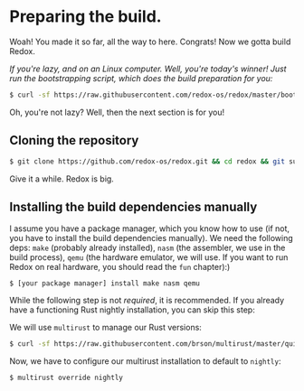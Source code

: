 Preparing the build.
====================

Woah! You made it so far, all the way to here. Congrats! Now we gotta build Redox.

_If you're lazy, and on an Linux computer. Well, you're today's winner! Just run the bootstrapping script, which does the build preparation for you:_

```sh
$ curl -sf https://raw.githubusercontent.com/redox-os/redox/master/bootstrap.sh -o bootstrap.sh && bash -e bootstrap.sh
```

Oh, you're not lazy? Well, then the next section is for you!

Cloning the repository
----------------------

```sh
$ git clone https://github.com/redox-os/redox.git && cd redox && git submodule update --init
```

Give it a while. Redox is big.

Installing the build dependencies manually
------------------------------------------


I assume you have a package manager, which you know how to use (if not, you have to install the build dependencies manually). We need the following deps: `make` (probably already installed), `nasm` (the assembler, we use in the build process), `qemu` (the hardware emulator, we will use. If you want to run Redox on real hardware, you should read the `fun` chapter):)

```
$ [your package manager] install make nasm qemu
```

While the following step is not _required_, it is recommended. If you already have a functioning Rust nightly installation, you can skip this step:

We will use `multirust` to manage our Rust versions:

```sh
$ curl -sf https://raw.githubusercontent.com/brson/multirust/master/quick-install.sh | sh
```

Now, we have to configure our multirust installation to default to `nightly`:

```sh
$ multirust override nightly
```

